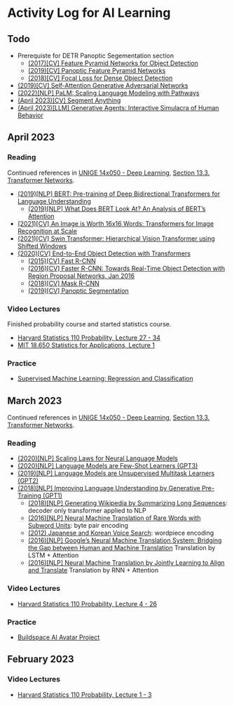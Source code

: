 # Activity Log for AI Learning

## Todo
* Prerequiste for DETR Panoptic Segementation section
  * [(2017)[CV] Feature Pyramid Networks for Object Detection](https://arxiv.org/pdf/1612.03144.pdf)
  * [(2019)[CV] Panoptic Feature Pyramid Networks](https://arxiv.org/pdf/1901.02446.pdf)
  * [(2018)[CV] Focal Loss for Dense Object Detection](https://arxiv.org/pdf/1708.02002.pdf)
* [(2019)[CV] Self-Attention Generative Adversarial Networks](https://arxiv.org/pdf/1805.08318.pdf)
* [(2022)[NLP] PaLM: Scaling Language Modeling with Pathways](https://arxiv.org/pdf/2204.02311.pdf)
* [(April 2023)[CV] Segment Anything](https://arxiv.org/pdf/2304.02643v1.pdf)
* [(April 2023)[LLM] Generative Agents: Interactive Simulacra of Human Behavior](https://arxiv.org/pdf/2304.03442.pdf)


## April 2023

### Reading
Continued references in [UNIGE 14x050 - Deep Learning](https://fleuret.org/dlc/), [Section 13.3.	Transformer Networks](https://fleuret.org/dlc/materials/dlc-handout-13-3-transformers.pdf).
* [(2019)[NLP] BERT: Pre-training of Deep Bidirectional Transformers for Language Understanding](https://arxiv.org/pdf/1810.04805.pdf)
  * [(2019)[NLP] What Does BERT Look At? An Analysis of BERT’s Attention](https://arxiv.org/pdf/1906.04341.pdf)
* [(2021)[CV] An Image is Worth 16x16 Words: Transformers for Image Recognition at Scale](https://arxiv.org/pdf/2010.11929.pdf)
* [(2021)[CV] Swin Transformer: Hierarchical Vision Transformer using Shifted Windows](https://arxiv.org/pdf/2103.14030.pdf)
* [(2020)[CV] End-to-End Object Detection with Transformers](https://arxiv.org/pdf/2005.12872.pdf)
  * [(2015)[CV] Fast R-CNN](https://arxiv.org/pdf/1504.08083.pdf)
  * [(2016)[CV] Faster R-CNN: Towards Real-Time Object Detection with Region Proposal Networks, Jan 2016](https://arxiv.org/pdf/1506.01497.pdf)
  * [(2018)[CV] Mask R-CNN](https://arxiv.org/pdf/1703.06870.pdf)
  * [(2019)[CV] Panoptic Segmentation](https://arxiv.org/pdf/1801.00868.pdf)


### Video Lectures
Finished probability course and started statistics course.
* [Harvard Statistics 110 Probability, Lecture 27 - 34](https://www.youtube.com/playlist?list=PL2SOU6wwxB0uwwH80KTQ6ht66KWxbzTIo)
* [MIT 18.650 Statistics for Applications, Lecture 1](https://www.youtube.com/playlist?list=PLUl4u3cNGP60uVBMaoNERc6knT_MgPKS0)

### Practice
* [Supervised Machine Learning: Regression and Classification](https://www.coursera.org/learn/machine-learning)


## March 2023

Continued references in [UNIGE 14x050 - Deep Learning](https://fleuret.org/dlc/), [Section 13.3.	Transformer Networks](https://fleuret.org/dlc/materials/dlc-handout-13-3-transformers.pdf).
### Reading
* [(2020)[NLP] Scaling Laws for Neural Language Models](https://arxiv.org/pdf/2001.08361v1.pdf)
* [(2020)[NLP] Language Models are Few-Shot Learners (GPT3)](https://arxiv.org/pdf/2005.14165.pdf)
* [(2019)[NLP] Language Models are Unsupervised Multitask Learners (GPT2)](https://cdn.openai.com/better-language-models/language_models_are_unsupervised_multitask_learners.pdf#page=12&zoom=100,0,0)
* [(2018)[NLP] Improving Language Understanding by Generative Pre-Training (GPT1)](https://cdn.openai.com/research-covers/language-unsupervised/language_understanding_paper.pdf)
  * [(2018)[NLP] Generating Wikipedia by Summarizing Long Sequences](https://arxiv.org/pdf/1801.10198.pdf): decoder only transformer applied to NLP
  * [(2016)[NLP] Neural Machine Translation of Rare Words with Subword Units](https://arxiv.org/pdf/1508.07909.pdf): byte pair encoding
  * [(2012) Japanese and Korean Voice Search](https://static.googleusercontent.com/media/research.google.com/en//pubs/archive/37842.pdf): wordpiece encoding
  * [(2016)[NLP] Google’s Neural Machine Translation System: Bridging the Gap between Human and Machine Translation](https://arxiv.org/pdf/1609.08144.pdf) Translation by LSTM + Attention
  * [(2016)[NLP] Neural Machine Translation by Jointly Learning to Align and Translate](https://arxiv.org/pdf/1409.0473.pdf) Translation by RNN + Attention

### Video Lectures
* [Harvard Statistics 110 Probability, Lecture 4 - 26](https://www.youtube.com/playlist?list=PL2SOU6wwxB0uwwH80KTQ6ht66KWxbzTIo)

### Practice
* [Buildspace AI Avatar Project](https://buildspace.so/builds/ai-avatar)

## February 2023

### Video Lectures
* [Harvard Statistics 110 Probability, Lecture 1 - 3](https://www.youtube.com/playlist?list=PL2SOU6wwxB0uwwH80KTQ6ht66KWxbzTIo)
